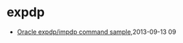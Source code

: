 # expdp
* [Oracle expdp/impdp command sample](/2013/2013-09-13-oracle-expdpimpdp-command-sample),2013-09-13 09
